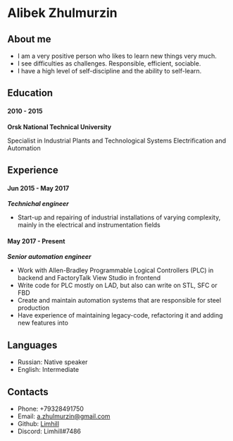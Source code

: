 # Alibek Zhulmurzin

## About me

- I am a very positive person who likes to learn new things very much. 
- I see difficulties as challenges. Responsible, efficient, sociable.
- I have a high level of self-discipline and the ability to self-learn.

## Education

#### 2010 - 2015 

 **Orsk National Technical University**

 Specialist in Industrial Plants and Technological Systems Electrification and Automation

## Experience

#### Jun 2015 - May 2017

***Technichal engineer***

- Start-up and repairing of industrial installations of varying complexity, mainly in the electrical and instrumentation fields

#### May 2017 - Present

***Senior automation engineer***

- Work with Allen-Bradley Programmable Logical Controllers (PLC) in backend and FactoryTalk View Studio in frontend
- Write code for PLC mostly on LAD, but also can write on STL, SFC or FBD
- Create and maintain automation systems that are responsible for steel production
- Have experience of maintaining legacy-code, refactoring it and adding new features into 

## Languages
 - Russian: Native speaker
 - English: Intermediate

## Contacts
 - Phone: +79328491750
 - Email: a.zhulmurzin@gmail.com
 - Github: [Limhill](https://github.com/Limhill)
 - Discord: Limhill#7486
